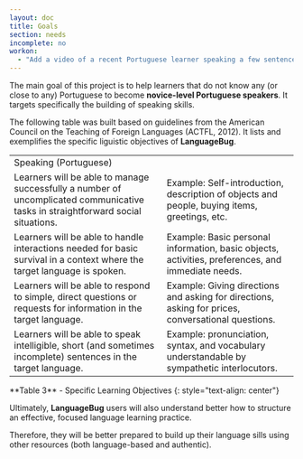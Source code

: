 ```yaml
---
layout: doc
title: Goals
section: needs
incomplete: no
workon:
  - "Add a video of a recent Portuguese learner speaking a few sentences"
---
```


The main goal of this project is to help learners that do not know any (or close to any) Portuguese to become **novice-level Portuguese speakers**. It targets specifically the building of speaking skills.

The following table was built based on guidelines from the American Council on the Teaching of Foreign Languages (ACTFL, 2012). It lists and exemplifies the specific liguistic objectives of **LanguageBug**.

<table>
  <tr class="diff title">
    <td colspan="3">Speaking (Portuguese)</td>
  </tr>
  <tr>
    <td>Learners will be able to manage successfully a number of uncomplicated communicative tasks in straightforward social situations.</td>
    <td>Example: Self-introduction, description of objects and people, buying items, greetings, etc.</td>
  </tr>
  <tr class="diff">
    <td>Learners will be able to handle interactions needed for basic survival in a context where the target language is spoken.</td>
    <td>Example: Basic personal information, basic objects, activities, preferences, and immediate needs. </td>
  </tr>
  <tr>
    <td>Learners will be able to respond to simple, direct questions or requests for information in the target language.</td>
    <td>Example: Giving directions and asking for directions, asking for prices, conversational questions.</td>
  </tr>
  <tr class="diff">
    <td>Learners will be able to speak intelligible, short (and sometimes incomplete) sentences in the target language.</td>
    <td>Example: pronunciation, syntax, and vocabulary understandable by sympathetic interlocutors.</td>
  </tr>
</table>
**Table 3** - Specific Learning Objectives
{: style="text-align: center"}

Ultimately, **LanguageBug** users will also understand better how to structure an effective, focused language learning practice.

Therefore, they will be better prepared to build up their language sills using other resources (both language-based and authentic).